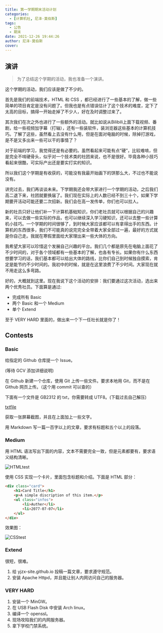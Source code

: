 ```yaml
---
title: 第一学期期末活动计划
categories:
  - [计算机社, 尼泽·莫伯斯]
tags:
  - 公告
  - 期末
date: 2021-12-26 19:44:26
author: 尼泽·莫伯斯
cover:
---
```


## 演讲

> 为了总结这个学期的活动，我也准备一个演讲。

这个学期的活动，我们应该是做了不少的。

首先是我们的前端技术，HTML 和 CSS ，都已经进行了一些基本的了解，做一些简单的项目肯定是没有问题了。但我也是有点错误估计了这个技术的难度，定下了太高的目标，搞得一开始走掉了不少人，好在及时调整过来了。

其次我们在次之外也进行了一些额外的活动。就比如说从Bilibili上面下载视频、番剧，给一些视频加字幕（打轴），还有一些装软件，装浏览器这些基本的计算机技巧。了解了这些，虽然看上去没有什么用，但是在面对电脑的时候，除掉打游戏，是不是又多出来一些可以干的事情了？

对于前端的学习，我觉得还是有必要的。虽然看起来可能有点“硬”，比较难啃，但是完全不啃硬骨头，似乎对一个技术类的社团来说，也不是很好。毕竟各种小技巧看起来很酷，可实际产出还是要实打实的知识。

所以我们这个学期是有收获的，可能没有我最开始画下的饼那么大，不过也不能说没有。

讲完过去，我们再谈谈未来。下学期我还会带大家进行一个学期的活动，之后我们高二退下来，社团就要换届了。我们现在实际上的人数已经不到三十个，如果下学期要开活动可能还要二次招新。我们会在高一发传单，你们也可以拉人。

新的社员只好让他们补一下计算机基础知识，你们老社员就可以根据自己的兴趣来，可以去做一些实际的作品，也可以继续深入学习硬知识，还可以去整一些计算机小技巧。一个学期的时间很够了，到时候大家应该都可以有拿得出手的东西。计算机的东西很多，我们不可能真的说完完全全带着大家全部过一遍，最好的方式就是你自己走。我就在寒假里面给大家理出来一些大体的方向。

我希望大家可以珍惜这个发展自己兴趣的平台。我们几个都是原先在电脑上面花了不少时间的，对于各个领域都有一些基本的了解，也各有专长。如果你有什么东西想要学习的话，我们基本都可以给出大体的路线，比你们自己到时候独自摸索，肯定是能节约不少时间的。我初中的时候，就是在这里浪费了不少时间。大家现在就不用走这么多弯路。

好的，大概就到这里。现在我说下这个活动的安排：我们要通过这次活动，选出来两个优秀社员。下面算是通过:

- 完成所有 Basic
- 两个 Basic 和一个 Medium
- 单个 Extend

至于 VERY HARD 里面的，做出来一个下一任社长就是你了！

## Contests

### Basic

给指定的 Github 仓库提一个 Issue。

(等待 GCV 添加详细说明)

在 Github 新建一个仓库，使用 Git 上传一些文件。要求本地用 Git，而不是在 Github 网页上传。（这个用 commit 可以查的）

下面有一个文件是 GB2312 的 txt，你需要转成 UTF8。(下载过去自己解压)

[txtfile](txtfile.7z)

获取一张屏幕截图，并且在上面加上一些文字。

用 Markdown 写一篇一百字以上的文章，要求有标题和五个以上的段落。

### Medium

用 HTML 语法写出下面的内容，文本不需要完全一致，但是元素都要有，要求语义结构清晰。

![HTMLtest](HTMLtest.png)

使用 CSS 实现一个卡片，里面包含标题和介绍。下面是 HTML 部分：

``` html
<div class="card">
    <h1>Card Title</h1>
    <p>A simple discription of this item.</p>
    <ul class="infos">
        <li>Auther</li>
        <li>2077-07-07</li>
    </ul>
</div>
```

效果图：

![CSStest](CSStest.png)

### Extend

很短，很难。

1. 给 yjzx-site.github.io 投稿一篇文章，要求遵守规范。
2. 安装 Apache Httpd，并且能让别人内网访问自己的服务器。

### VERY HARD

1. 安装一个 MinGW。
2. 在 USB Flash Disk 中安装 Arch linux。
3. 编译一个 openssl。
4. 现场攻陷我们的内网服务器。
5. 拿下学校门禁系统。
